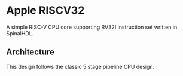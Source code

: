 # Apple RISCV32

A simple RISC-V CPU core supporting RV32I instruction set written in SpinalHDL.

## Architecture

This design follows the classic 5 stage pipeline CPU design.